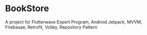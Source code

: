 # BookStore
A project for Flutterwave Expert Program, Android Jetpack, MVVM, Firebasae, Retrofit, Volley, Repository Pattern
